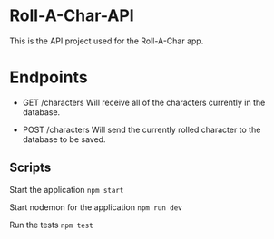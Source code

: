 # Roll-A-Char-API

This is the API project used for the Roll-A-Char app.

# Endpoints

* GET /characters
Will receive all of the characters currently in the database.

* POST /characters
Will send the currently rolled character to the database to be saved.

## Scripts

Start the application `npm start`

Start nodemon for the application `npm run dev`

Run the tests `npm test`
